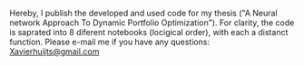 Hereby, I publish the developed and used code for my thesis ("A Neural network Approach To Dynamic Portfolio Optimization"). For clarity, the code is saprated into 8 diferent notebooks (locigical order), with each a distanct function.
Please e-mail me if you have any questions: Xavierhuijts@gmail.com

